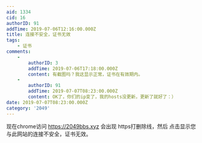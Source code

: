 ```yaml
---
aid: 1334
cid: 16
authorID: 91
addTime: 2019-07-06T12:16:00.000Z
title: 连接不安全，证书无效
tags:
    - 证书
comments:
    -
        authorID: 3
        addTime: 2019-07-06T17:18:00.000Z
        content: 有截图吗？我这显示正常，证书在有效期内。
    -
        authorID: 91
        addTime: 2019-07-07T08:23:00.000Z
        content: OK了，你们的ip变了，我的hosts没更新，更新了就好了：）
date: 2019-07-07T08:23:00.000Z
category: '2049'
---
```


现在chrome访问 https://2049bbs.xyz 会出现 https打删除线，然后 点击显示您与此网站的连接不安全，证书无效。
